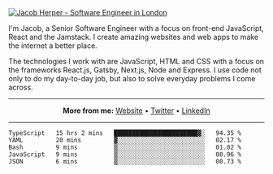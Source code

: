 [![Jacob Herper - Software Engineer in London](https://res.cloudinary.com/jacobherper/image/upload/v1595605963/github_banner.png)](https://herper.io/)

I'm Jacob, a Senior Software Engineer with a focus on front-end JavaScript, React and the Jamstack. I create amazing websites and web apps to make the internet a better place.

The technologies I work with are JavaScript, HTML and CSS with a focus on the frameworks React.js, Gatsby, Next.js, Node and Express. I use code not only to do my day-to-day job, but also to solve everyday problems I come across.

-----

<p align="center">
  <strong>More from me:</strong> 
  <a href="https://herper.io">Website</a> •
  <a href="https://twitter.com/intent/follow?screen_name=jakeherp&tw_p=followbutton">Twitter</a> •
  <a href="https://www.linkedin.com/in/jacobherper/">LinkedIn</a>
</p>

-----

<!--START_SECTION:waka-->
```text
TypeScript   15 hrs 2 mins   ███████████████████████▓░   94.35 % 
YAML         20 mins         ▓░░░░░░░░░░░░░░░░░░░░░░░░   02.17 % 
Bash         9 mins          ▒░░░░░░░░░░░░░░░░░░░░░░░░   01.02 % 
JavaScript   9 mins          ▒░░░░░░░░░░░░░░░░░░░░░░░░   00.96 % 
JSON         6 mins          ▒░░░░░░░░░░░░░░░░░░░░░░░░   00.73 % 
```
<!--END_SECTION:waka-->
